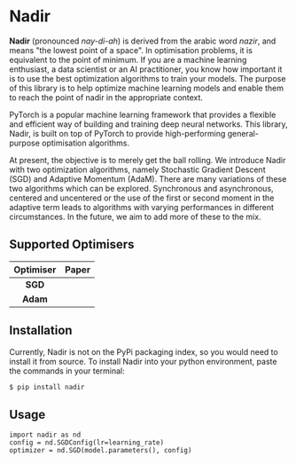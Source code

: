# Nadir

**Nadir** (pronounced _nay-di-ah_) is derived from the arabic word _nazir_, and means "the lowest point of a space". In optimisation problems, it is equivalent to the point of minimum. If you are a machine learning enthusiast, a data scientist or an AI practitioner, you know how important it is to use the best optimization algorithms to train your models. The purpose of this library is to help optimize machine learning models and enable them to reach the point of nadir in the appropriate context.

PyTorch is a popular machine learning framework that provides a flexible and efficient way of building and training deep neural networks. This library, Nadir, is built on top of PyTorch to provide high-performing general-purpose optimisation algorithms.  

At present, the objective is to merely get the ball rolling. We introduce Nadir with two optimization algorithms, namely Stochastic Gradient Descent (SGD) and Adaptive Momentum (AdaM). There are many variations of these two algorithms which can be explored. Synchronous and asynchronous, centered and uncentered or the use of the first or second moment in the adaptive term leads to algorithms with varying performances in different circumstances. In the future, we aim to add more of these to the mix.

## Supported Optimisers

| Optimiser 	| Paper 	|
|:---------:	|:-----:	|
|  **SGD**  	|       	|
|  **Adam** 	|       	|


## Installation

Currently, Nadir is not on the PyPi packaging index, so you would need to install it from source. To install Nadir into your python environment, paste the commands in your terminal:

```bash
$ pip install nadir
```

## Usage

```
import nadir as nd
config = nd.SGDConfig(lr=learning_rate)
optimizer = nd.SGD(model.parameters(), config)

```

